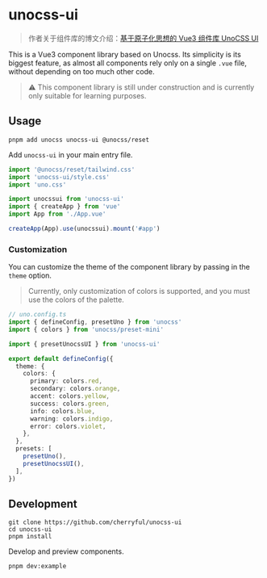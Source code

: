 # unocss-ui

> 作者关于组件库的博文介绍：[基于原子化思想的 Vue3 组件库 UnoCSS UI](https://luzhenyu.blog.csdn.net/article/details/130799232)

This is a Vue3 component library based on Unocss. Its simplicity is its biggest feature, as almost all components rely only on a single `.vue` file, without depending on too much other code. 

> ⚠️ This component library is still under construction and is currently only suitable for learning purposes.

## Usage


```
pnpm add unocss unocss-ui @unocss/reset
```

Add `unocss-ui` in your main entry file.


```ts
import '@unocss/reset/tailwind.css'
import 'unocss-ui/style.css'
import 'uno.css'

import unocssui from 'unocss-ui'
import { createApp } from 'vue'
import App from './App.vue'

createApp(App).use(unocssui).mount('#app')
```

### Customization

You can customize the theme of the component library by passing in the `theme` option.

> Currently, only customization of colors is supported, and you must use the colors of the palette.

```ts
// uno.config.ts
import { defineConfig, presetUno } from 'unocss'
import { colors } from 'unocss/preset-mini'

import { presetUnocssUI } from 'unocss-ui'

export default defineConfig({
  theme: {
    colors: {
      primary: colors.red,
      secondary: colors.orange,
      accent: colors.yellow,
      success: colors.green,
      info: colors.blue,
      warning: colors.indigo,
      error: colors.violet,
    },
  },
  presets: [
    presetUno(),
    presetUnocssUI(),
  ],
})
```

## Development

```
git clone https://github.com/cherryful/unocss-ui
cd unocss-ui
pnpm install
```

Develop and preview components.

```bash
pnpm dev:example
```
